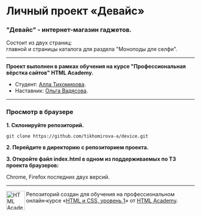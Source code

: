 # Личный проект «Девайс»

### "Девайс" - интернет-магазин гаджетов.
Состоит из двух страниц:<br>главной и страницы каталога для раздела "Моноподы для селфи".

---
**Проект выполнен в рамках обучения на курсе "Профессиональная вёрстка сайтов" HTML Academy.**
* Студент: [Алла Тихомирова](https://up.htmlacademy.ru/htmlcss/28/user/1246981).
* Наставник: [Ольга Вадясова](https://htmlacademy.ru/profile/ad0v0).

---

### Просмотр в браузере

**1. Склонируйте репозиторий.**
```
git clone https://github.com/tikhomirova-a/device.git
```
**2. Перейдите в директорию с репозиторием проекта.**

**3. Откройте файл index.html в одном из поддерживаемых по ТЗ проекта браузеров:**

Chrome, Firefox последних двух версий.

---

<a href="https://htmlacademy.ru/intensive/htmlcss"><img align="left" width="50" height="50" alt="HTML Academy" src="https://up.htmlacademy.ru/static/img/intensive/htmlcss/logo-for-github-2.png"></a>

Репозиторий создан для обучения на профессиональном онлайн‑курсе «[HTML и CSS, уровень 1](https://htmlacademy.ru/intensive/htmlcss)» от [HTML Academy](https://htmlacademy.ru).
